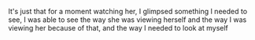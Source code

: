 
It's just that for a moment watching her, I glimpsed something I needed to see,
I was able to see the way she was viewing herself and the way I was viewing her because of that,
and the way I needed to look at myself 
